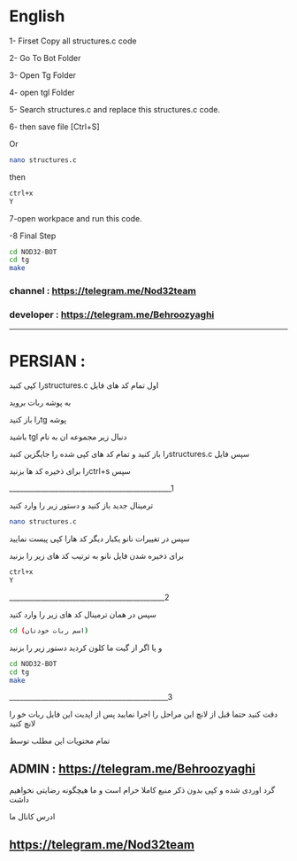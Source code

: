 # English

1- Firset Copy all structures.c code

2- Go To Bot Folder

3- Open Tg Folder

4- open tgl Folder

5- Search structures.c and replace this structures.c code.

6- then save file [Ctrl+S]

Or 
```bash
nano structures.c
```
then 
```bash
ctrl+x
Y
```
7-open workpace and run this code.

-8 Final Step
```bash
cd NOD32-BOT 
cd tg
make
```
### channel : https://telegram.me/Nod32team

### developer : https://telegram.me/Behroozyaghi
________________________________________________________________________________
# PERSIAN :

را کپی کنیدstructures.c اول تمام کد های فایل

به پوشه ربات بروید 

را باز کنیدtg پوشه 

باشید tgl دنبال زیر مجموعه ان به نام

را باز کنید و تمام کد های کپی شده را جایگزین کنیدstructures.c  سپس فایل

را برای ذخیره کد ها بزنیدctrl+s سپس

______________________________________________1

ترمینال جدید باز کنید و دستور زیر را وارد کنید
```bash
nano structures.c
```
سپس در تغییرات نانو یکبار دیگر کد هارا کپی پیست نمایید

برای ذخیره شدن فایل نانو به ترتیب کد های زیر را بزنید
```bash
ctrl+x
Y
```
____________________________________________2

سپس در همان ترمینال کد های زیر را وارد کنید
```bash
cd (اسم ربات خودتان)
```
و یا اگر از گیت ما کلون کردید دستور زیر را بزنید
```bash
cd NOD32-BOT 
cd tg
make
```
_____________________________________________3

دقت کنید حتما قبل از لانچ این مراحل را اجرا نمایید
پس از اپدیت این فایل ربات خو را لانچ کنید


تمام محتویات این مطلب توسط 

## ADMIN : https://telegram.me/Behroozyaghi
 
 گرد اوردی شده و کپی بدون ذکر منبع کاملا حرام است و ما هیچگونه رضایتی نخواهیم داشت
 
 ادرس کانال ما

## https://telegram.me/Nod32team

